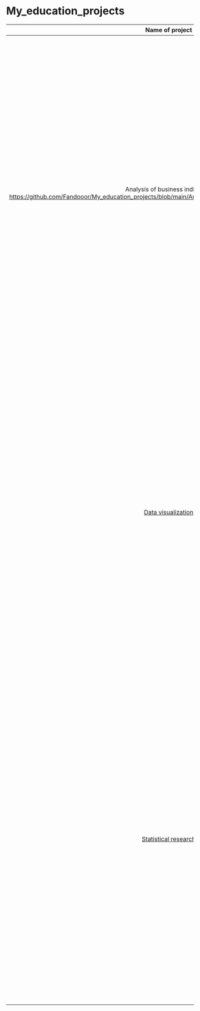 # My_education_projects
| Name of project | Description |
|:-------------:|:-------------|
| Analysis of business indicators https://github.com/Fandooor/My_education_projects/blob/main/Analysis%20of%20business%20indicators.ipynb | As a marketing analyst for app, your task is to investigate why the company has been experiencing losses despite significant advertising investments. You will analyze data on user behavior, purchases, and advertising costs from May to October 2019. The project involves identifying where users come from, which devices they use, and the costs associated with acquiring them through various channels. Additionally, you'll assess metrics such as LTV, ROI, retention, and conversion rates to determine the profitability of marketing efforts and provide recommendations to improve customer acquisition strategies.   |
| [Data visualization](https://github.com/Fandooor/My_education_projects/blob/main/Data%20visualization.ipynb)| The project involves a market analysis of public food establishments in Moscow. The investors from the "Shut Up and Take My Money" fund plan to open a new establishment but are unsure of its type (e.g., café, restaurant, pizzeria, pub, or bar), location, menu, or pricing. As a data analyst, you are tasked with preparing a comprehensive report on the Moscow food market. Using a dataset of food establishments from services like Yandex Maps and Yandex Business, you'll conduct data preprocessing, analysis, and visualization. The goal is to present findings to help investors make informed decisions, with a special focus on opening a coffee shop in Moscow.  |
| [Statistical research](https://github.com/Fandooor/My_education_projects/blob/main/Statistical%20research.ipynb)| This project focuses on the analysis of hypotheses and an A/B test for an online store aimed at increasing revenue. In the first part, the task is to prioritize nine hypotheses using the ICE and RICE frameworks, comparing the differences in prioritization between the two methods. In the second part, you will analyze the results of an A/B test using provided datasets, exploring cumulative revenue, average order value, and customer behavior across test groups. The project involves detecting anomalies, calculating statistical significance, and making data-driven decisions on whether to stop the test or continue based on the findings. |
